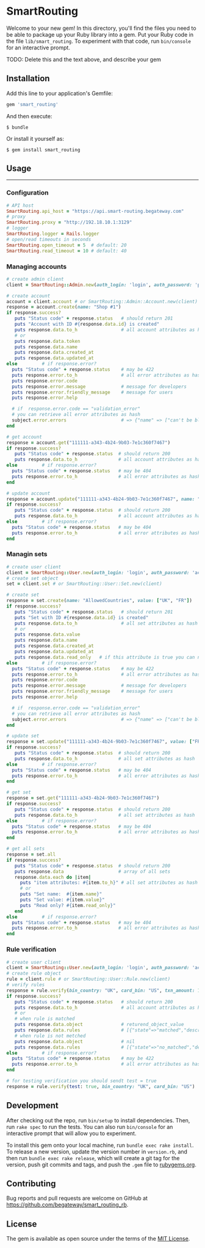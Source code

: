 # SmartRouting

Welcome to your new gem! In this directory, you'll find the files you need to be able to package up your Ruby library into a gem. Put your Ruby code in the file `lib/smart_routing`. To experiment with that code, run `bin/console` for an interactive prompt.

TODO: Delete this and the text above, and describe your gem

## Installation

Add this line to your application's Gemfile:

```ruby
gem 'smart_routing'
```

And then execute:

    $ bundle

Or install it yourself as:

    $ gem install smart_routing

## Usage
---------------------------

### Configuration

```ruby
# API host
SmartRouting.api_host = "https://api.smart-routing.begateway.com"
# proxy
SmartRouting.proxy = "http://192.18.10.1:3129"
# logger
SmartRouting.logger = Rails.logger
# open/read timeouts in seconds
SmartRouting.open_timeout = 5  # default: 20
SmartRouting.read_timeout = 10 # default: 40
```

### Managing accounts

```ruby
# create admin client
client = SmartRouting::Admin.new(auth_login: 'login', auth_password: 'password')

# create account
account = client.account # or SmartRouting::Admin::Account.new(client)
response = account.create(name: "Shop #1")
if response.success?
   puts "Status code" + response.status   # should return 201
   puts "Account with ID #{response.data.id} is created"
   puts response.data.to_h                # all account attributes as hash
   # or
   puts response.data.token
   puts response.data.name
   puts response.data.created_at
   puts response.data.updated_at
else         # if response.error?
  puts "Status code" + response.status    # may be 422
  puts response.error.to_h                # all error attributes as hash
  puts response.error.code
  puts response.error.message             # message for developers
  puts response.error.friendly_message    # message for users
  puts response.error.help

  # if  response.error.code == "validation_error"
  # you can retrieve all error attributes as hash
  subject.error.errors                    # => {"name" => ["can't be blank"], "email" => ["is invalid"]}
end

# get account
response = account.get("111111-a343-4b24-9b03-7e1c360f7467")
if response.success?
   puts "Status code" + response.status  # should return 200
   puts response.data.to_h               # all account attributes as hash
else         # if response.error?
  puts "Status code" + response.status   # may be 404
  puts response.error.to_h               # all error attributes as hash
end

# update account
response = account.update("111111-a343-4b24-9b03-7e1c360f7467", name: "New Shop")
if response.success?
   puts "Status code" + response.status  # should return 200
   puts response.data.to_h               # all account attributes as hash
else         # if response.error?
  puts "Status code" + response.status   # may be 404
  puts response.error.to_h               # all error attributes as hash
end
```

### Managin sets

```ruby
# create user client
client = SmartRouting::User.new(auth_login: 'login', auth_password: 'account token')
# create set object
set = client.set # or SmartRouting::User::Set.new(client)

# create set
response = set.create(name: "AllowedCountries", value: ["UK", "FR"])
if response.success?
   puts "Status code" + response.status   # should return 201
   puts "Set with ID #{response.data.id} is created"
   puts response.data.to_h                # all set attributes as hash
   # or
   puts response.data.value
   puts response.data.name
   puts response.data.created_at
   puts response.data.updated_at
   puts response.data.read_only   # if this attribute is true you can not update it (this set was created by admin)
else         # if response.error?
  puts "Status code" + response.status    # may be 422
  puts response.error.to_h                # all error attributes as hash
  puts response.error.code
  puts response.error.message             # message for developers
  puts response.error.friendly_message    # message for users
  puts response.error.help

  # if  response.error.code == "validation_error"
  # you can retrieve all error attributes as hash
  subject.error.errors                    # => {"name" => ["can't be blank"], "value" => ["is invalid"]}
end

# update set
response = set.update("111111-a343-4b24-9b03-7e1c360f7467", value: ["FR", "DE"])
if response.success?
   puts "Status code" + response.status  # should return 200
   puts response.data.to_h               # all set attributes as hash
else         # if response.error?
  puts "Status code" + response.status   # may be 404
  puts response.error.to_h               # all error attributes as hash
end

# get set
response = set.get("111111-a343-4b24-9b03-7e1c360f7467")
if response.success?
   puts "Status code" + response.status  # should return 200
   puts response.data.to_h               # all set attributes as hash
else         # if response.error?
  puts "Status code" + response.status   # may be 404
  puts response.error.to_h               # all error attributes as hash
end

# get all sets
response = set.all
if response.success?
   puts "Status code" + response.status  # should return 200
   puts response.data                    # array of all sets
   response.data.each do |item|
     puts "item attributes: #{item.to_h}" # all set attributes as hash for current item
     # or
     puts "Set name:  #{item.name}"
     puts "Set value: #{item.value}"
     puts "Read only? #{item.read_only}"
   end
else         # if response.error?
  puts "Status code" + response.status   # may be 404
  puts response.error.to_h               # all error attributes as hash
end
```

### Rule verification

```ruby
# create user client
client = SmartRouting::User.new(auth_login: 'login', auth_password: 'account token')
# create rule object
rule = client.rule # or SmartRouting::User::Rule.new(client)
# verify rules
response = rule.verify(bin_country: "UK", card_bin: "US", txn_amount: 150, txn_currency: "EUR")
if response.success?
   puts "Status code" + response.status   # should return 200
   puts response.data.to_h                # all account attributes as hash
   # or
   # when rule is matched
   puts response.data.object              # returend_object_value
   puts response.data.rules               # [{"state"=>"matched","description"=>"..","alias"=>"card_bin_country"}]
   # when rule is not metched
   puts response.data.object              # nil
   puts response.data.rules               # [{"state"=>"no_matched","description"=>"..","alias"=>"card_bin_country"}]
else         # if response.error?
  puts "Status code" + response.status    # may be 422
  puts response.error.to_h                # all error attributes as hash
end

# for testing verification you should sendt test = true
response = rule.verify(test: true, bin_country: "UK", card_bin: "US")
 ```

## Development

After checking out the repo, run `bin/setup` to install dependencies. Then, run `rake spec` to run the tests. You can also run `bin/console` for an interactive prompt that will allow you to experiment.

To install this gem onto your local machine, run `bundle exec rake install`. To release a new version, update the version number in `version.rb`, and then run `bundle exec rake release`, which will create a git tag for the version, push git commits and tags, and push the `.gem` file to [rubygems.org](https://rubygems.org).

## Contributing

Bug reports and pull requests are welcome on GitHub at https://github.com/begateway/smart_routing_rb.

## License

The gem is available as open source under the terms of the [MIT License](https://opensource.org/licenses/MIT).
